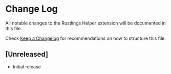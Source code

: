 # Change Log

All notable changes to the Rustlings Helper extension will be documented in this file.

Check [Keep a Changelog](http://keepachangelog.com/) for recommendations on how to structure this file.

## [Unreleased]

- Initial release